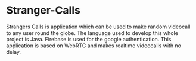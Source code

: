 # Stranger-Calls
Strangers Calls is application which can be used to make random videocall to any user round the globe.
The language used to develop this whole project is Java.
Firebase is used for the google authentication.
This application is based on WebRTC and makes realtime videocalls with no delay.
